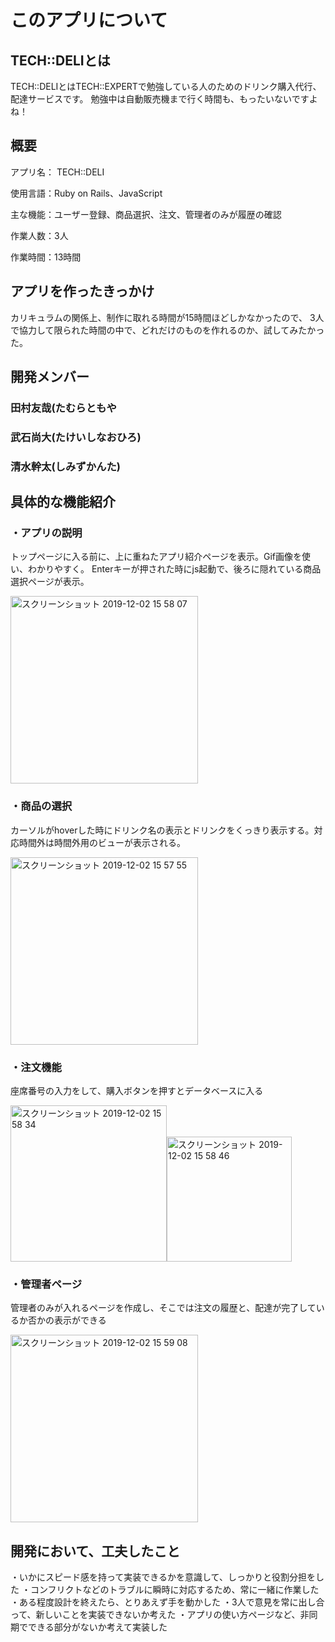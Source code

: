 # このアプリについて

## TECH::DELIとは
TECH::DELIとはTECH::EXPERTで勉強している人のためのドリンク購入代行、配達サービスです。
勉強中は自動販売機まで行く時間も、もったいないですよね！

## 概要
アプリ名： TECH::DELI

使用言語：Ruby on Rails、JavaScript

主な機能：ユーザー登録、商品選択、注文、管理者のみが履歴の確認

作業人数：3人

作業時間：13時間

## アプリを作ったきっかけ
カリキュラムの関係上、制作に取れる時間が15時間ほどしかなかったので、
3人で協力して限られた時間の中で、どれだけのものを作れるのか、試してみたかった。

## 開発メンバー

### 田村友哉(たむらともや
### 武石尚大(たけいしなおひろ)
### 清水幹太(しみずかんた)

## 具体的な機能紹介

### ・アプリの説明
トップページに入る前に、上に重ねたアプリ紹介ページを表示。Gif画像を使い、わかりやすく。
Enterキーが押された時にjs起動で、後ろに隠れている商品選択ページが表示。

<img width="300" alt="スクリーンショット 2019-12-02 15 58 07" src="https://user-images.githubusercontent.com/57092560/71322316-b6cc5800-2509-11ea-8d30-52b46b7acb90.png">


### ・商品の選択
カーソルがhoverした時にドリンク名の表示とドリンクをくっきり表示する。対応時間外は時間外用のビューが表示される。

<img width="300" alt="スクリーンショット 2019-12-02 15 57 55" src="https://user-images.githubusercontent.com/57092560/71322315-b633c180-2509-11ea-8043-e22bd29ce8fb.png">

### ・注文機能
座席番号の入力をして、購入ボタンを押すとデータベースに入る

<img width="250" alt="スクリーンショット 2019-12-02 15 58 34" src="https://user-images.githubusercontent.com/57092560/71322317-b6cc5800-2509-11ea-80fb-8c5cd079f1c2.png"><img width="200" alt="スクリーンショット 2019-12-02 15 58 46" src="https://user-images.githubusercontent.com/57092560/71322318-b764ee80-2509-11ea-9f4b-39ac91f5d678.png">


### ・管理者ページ
管理者のみが入れるページを作成し、そこでは注文の履歴と、配達が完了しているか否かの表示ができる

<img width="300" alt="スクリーンショット 2019-12-02 15 59 08" src="https://user-images.githubusercontent.com/57092560/71322319-b764ee80-2509-11ea-86dc-ebd8b055e0ee.png">

## 開発において、工夫したこと
・いかにスピード感を持って実装できるかを意識して、しっかりと役割分担をした
・コンフリクトなどのトラブルに瞬時に対応するため、常に一緒に作業した
・ある程度設計を終えたら、とりあえず手を動かした
・3人で意見を常に出し合って、新しいことを実装できないか考えた
・アプリの使い方ページなど、非同期でできる部分がないか考えて実装した